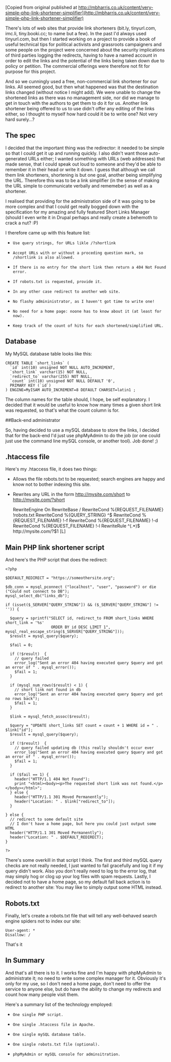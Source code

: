 [Copied from original published at http://mbharris.co.uk/content/very-simple-php-link-shortener-simplifier](http://mbharris.co.uk/content/very-simple-php-link-shortener-simplifier)

There's lots of web sites that provide link shorteners (bit.ly, tinyurl.com, imc.li, tiny.booki.cc; to name but a few).  In the past I'd always used tinyurl.com, but then I started working on a project to provide a book of useful technical tips for political activists and grassroots campaigners and some people on the project were concerned about the security implications of third parties logging the redirects, having to have a named account in order to edit the links and the potential of the links being taken down due to policy or petition.  The commercial offerings were therefore not fit for purpose for this project.

And so we cunningly used a free, non-commercial link shortener for our links.  All seemed good, but then what happened was that the destination links changed (without notice I might add).  We were unable to change the shortened links as there was no management side, nor did we manage to get in touch with the authors to get them to do it for us.  Another link shortener being offered to us to use didn't offer any editing of the links either, so I thought to myself how hard could it be to write one?  Not very hard surely...?

## The spec

I decided that the important thing was the redirector: it needed to be simple so that I could get it up and running quickly.  I also didn't want those auto-generated URLs either; I wanted something with URLs (web addresses) that made sense, that I could speak out loud to someone and they'd be able to remember it in their head or write it down.  I guess that although we call them link shorteners, shortening is but one goal, another being simplifying the URL.  Therefore this was to be a link simplifier (in the sense of making the URL simple to communicate verbally and rememeber) as well as a shortener.

I realised that providing for the administration side of it was going to be more complex and that I could get really bogged down with the specification for my amazing and fully featured Short Links Manager (should I even write it in Drupal perhaps and really create a behemoth to crack a nut? :P) 

I therefore came up with this feature list:

*     Use query strings, for URLs likle /?shortlink
*     Accept URLs with or without a proceding question mark, so /shortlink is also allowed.
*     If there is no entry for the short link then return a 404 Not Found error.
*     If robots.txt is requested, provide it.
*     In any other case redirect to another web site.
*     No flashy admininistrator, as I haven't got time to write one!
*     No need for a home page: noone has to know about it (at least for now).
*     Keep track of the count of hits for each shortened/simplified URL.

## Database

My MySQL database table looks like this:

    CREATE TABLE `short_links` (
      `id` int(10) unsigned NOT NULL AUTO_INCREMENT,
      `short_link` varchar(15) NOT NULL,
      `redirect_to` varchar(255) NOT NULL,
      `count` int(10) unsigned NOT NULL DEFAULT '0',
      PRIMARY KEY (`id`)
    ) ENGINE=MyISAM AUTO_INCREMENT=8 DEFAULT CHARSET=latin1 ;

The column names for the table should, I hope, be self explanatory.  I decided that it would be useful to know how many times a given short link was requested, so that's what the count column is for.

##Back-end administrator

So, having decided to use a mySQL database to store the links, I decided that for the back-end I'd just use phpMyAdmin to do the job (or one could just use the command line mySQL console, or another tool).  Job done! ;)

## .htaccess file

Here's my .htaccess file, it does two things:

* Allows the file robots.txt to be requested; search engines are happy and know not to bother indexing this site.
* Rewrites any URL in the form http://mysite.com/short to http://mysite.com/?short

    <IfModule mod_rewrite.c>
      RewriteEngine On
      RewriteBase /
      RewriteCond %{REQUEST_FILENAME} !robots.txt
      RewriteCond %{QUERY_STRING} ^$
      RewriteCond %{REQUEST_FILENAME} !-f
      RewriteCond %{REQUEST_FILENAME} !-d
      RewriteCond %{REQUEST_FILENAME} !-l
      RewriteRule ^(.*)$ http://mysite.com/?$1 [L]
   </IfModule>

## Main PHP link shortener script

And here's the PHP script that does the redirect:

    <?php
    
    $DEFAULT_REDIRECT = "https://someothersite.org";
    
    $db_conn = mysql_pconnect ("localhost", "user", "password") or die ("Could not connect to DB");
    mysql_select_db("links_db");
    
    if (isset($_SERVER["QUERY_STRING"]) && ($_SERVER["QUERY_STRING"] != '')) {
    
      $query = sprintf("SELECT id, redirect_to FROM short_links WHERE short_link = '%s' 
                        ORDER BY id DESC LIMIT 1", mysql_real_escape_string($_SERVER["QUERY_STRING"]));
      $result = mysql_query($query);
    
      $fail = 0;
    
      if (!$result)  {
        // query failed
        error_log("Sent an error 404 having executed query $query and got an error of " . mysql_error());
        $fail = 1;
      }
    
      if (mysql_num_rows($result) < 1) {
        // short link not found in db
        error_log("Sent an error 404 having executed query $query and got no rows back");
        $fail = 1;
      }
    
      $link = mysql_fetch_assoc($result);
        
      $query = "UPDATE short_links SET count = count + 1 WHERE id = " . $link["id"];
      $result = mysql_query($query);
    
      if (!$result)  {
        // query failed updating db (this really shouldn't occur ever
        error_log("Sent an error 404 having executed query $query and got an error of " . mysql_error());
        $fail = 1;
      }
    
      if ($fail == 1) {
        header("HTTP/1.1 404 Not Found");
        print "<html><body><p>The requested short link was not found.</p></body></html>";
      } else {
        header("HTTP/1.1 301 Moved Permanently");
        header("Location: " . $link["redirect_to"]);
      }
        
    } else {
      // redirect to some default site
      // I don't have a home page, but here you could just output some HTML
      header("HTTP/1.1 301 Moved Permanently");
      header("Location: " . $DEFAULT_REDIRECT);
    }
    
    ?>

There's some overkill in that script I think.  The first and third mySQL query checks are not really needed, I just wanted to fail gracefully and log it if my query didn't work.  Also you don't really need to log to the error log, that may simply hog or clog up your log files with spam requests.  Lastly, I decided not to have a home page, so my default fall back action is to redirect to another site: You may like to simply output some HTML instead.

## Robots.txt

Finally, let's create a robots.txt file that will tell any well-behaved search engine spiders not to index our site:

    User-agent: *
    Disallow: / 

That's it

## In Summary

And that's all there is to it.  I works fine and I'm happy with phpMyAdmin to administrate it; no need to write some complex manager for it.  Obviously it's only for my use, so I don't need a home page, don't need to offer the service to anyone else, but do have the ability to change my redirects and count how many people visit them.

Here's a summary list of the technology employed:

*     One single PHP script.
*     One single .htaccess file in Apache.
*     One single mySQL database table.
*     One single robots.txt file (optional).
*     phpMyAdmin or mySQL console for adminsitration.

